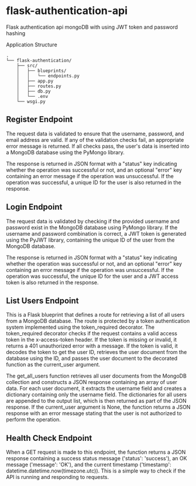 # flask-authentication-api
Flask authentication api mongoDB with using JWT token and password hashing

Application Structure
```
.
└── flask-authentication/
    ├── src/
    │   ├── blueprints/
    │   │   └── endpoints.py
    │   ├── app.py
    │   ├── routes.py
    │   ├── db.py
    │   └── .env
    └── wsgi.py 
```

## Register Endpoint
The request data is validated to ensure that the username, password, and email address are valid. If any of the validation checks fail, an appropriate error message is returned. If all checks pass, the user's data is inserted into a MongoDB database using the PyMongo library.

The response is returned in JSON format with a "status" key indicating whether the operation was successful or not, and an optional "error" key containing an error message if the operation was unsuccessful. If the operation was successful, a unique ID for the user is also returned in the response.

## Login Endpoint
The request data is validated by checking if the provided username and password exist in the MongoDB database using PyMongo library. If the username and password combination is correct, a JWT token is generated using the PyJWT library, containing the unique ID of the user from the MongoDB database.

The response is returned in JSON format with a "status" key indicating whether the operation was successful or not, and an optional "error" key containing an error message if the operation was unsuccessful. If the operation was successful, the unique ID for the user and a JWT access token is also returned in the response.

## List Users Endpoint
This is a Flask blueprint that defines a route for retrieving a list of all users from a MongoDB database. The route is protected by a token authentication system implemented using the token_required decorator. The token_required decorator checks if the request contains a valid access token in the x-access-token header. If the token is missing or invalid, it returns a 401 unauthorized error with a message. If the token is valid, it decodes the token to get the user ID, retrieves the user document from the database using the ID, and passes the user document to the decorated function as the current_user argument.

The get_all_users function retrieves all user documents from the MongoDB collection and constructs a JSON response containing an array of user data. For each user document, it extracts the username field and creates a dictionary containing only the username field. The dictionaries for all users are appended to the output list, which is then returned as part of the JSON response. If the current_user argument is None, the function returns a JSON response with an error message stating that the user is not authorized to perform the operation.

## Health Check Endpoint
When a GET request is made to this endpoint, the function returns a JSON response containing a success status message ('status': 'success'), an OK message ('message': 'OK'), and the current timestamp ('timestamp': datetime.datetime.now(timezone.utc)). This is a simple way to check if the API is running and responding to requests.
